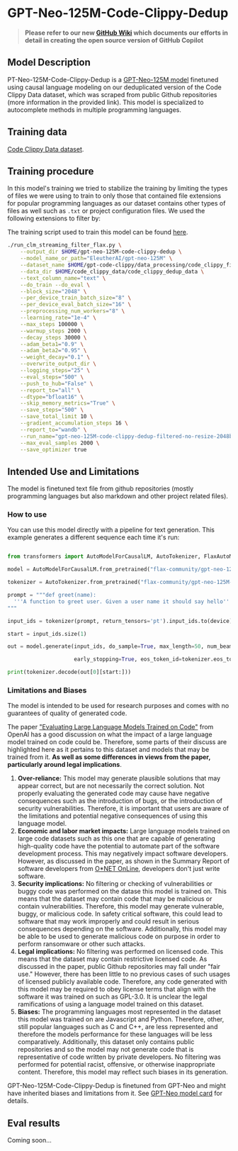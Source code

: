 # GPT-Neo-125M-Code-Clippy-Dedup
> **Please refer to our new [GitHub Wiki](https://github.com/ncoop57/gpt-code-clippy/wiki) which documents our efforts in detail in creating the open source version of GitHub  Copilot**

## Model Description

PT-Neo-125M-Code-Clippy-Dedup is a [GPT-Neo-125M model](https://huggingface.co/EleutherAI/gpt-neo-125M) finetuned using causal language modeling on our deduplicated version of the Code Clippy Data dataset, which was scraped from public Github repositories (more information in the provided link). This model is specialized to autocomplete methods in multiple programming languages. 



## Training data

[Code Clippy Data dataset](https://huggingface.co/datasets/code_search_net).

## Training procedure

In this model's training we tried to stabilize the training by limiting the types of files we were using to train to only those that contained file extensions for popular programming languages as our dataset contains other types of files as well such as `.txt` or project configuration files. We used the following extensions to filter by:

The training script used to train this model can be found [here](https://github.com/ncoop57/gpt-code-clippy/blob/camera-ready/training/run_clm_streaming_filter_flax.py).

```bash
./run_clm_streaming_filter_flax.py \
    --output_dir $HOME/gpt-neo-125M-code-clippy-dedup \
    --model_name_or_path="EleutherAI/gpt-neo-125M" \
    --dataset_name $HOME/gpt-code-clippy/data_processing/code_clippy_filter.py \
    --data_dir $HOME/code_clippy_data/code_clippy_dedup_data \
    --text_column_name="text" \
    --do_train --do_eval \
    --block_size="2048" \
    --per_device_train_batch_size="8" \
    --per_device_eval_batch_size="16" \
    --preprocessing_num_workers="8" \
    --learning_rate="1e-4" \
    --max_steps 100000 \
    --warmup_steps 2000 \
    --decay_steps 30000 \
    --adam_beta1="0.9" \
    --adam_beta2="0.95" \
    --weight_decay="0.1" \
    --overwrite_output_dir \
    --logging_steps="25" \
    --eval_steps="500" \
    --push_to_hub="False" \
    --report_to="all" \
    --dtype="bfloat16" \
    --skip_memory_metrics="True" \
    --save_steps="500" \
    --save_total_limit 10 \
    --gradient_accumulation_steps 16 \
    --report_to="wandb" \
    --run_name="gpt-neo-125M-code-clippy-dedup-filtered-no-resize-2048bs" \
    --max_eval_samples 2000 \
    --save_optimizer true
```

## Intended Use and Limitations

The model is finetuned text file from github repositories (mostly programming languages but also markdown and other project related files).

### How to use

You can use this model directly with a pipeline for text generation. This example generates a different sequence each time it's run:

```py

from transformers import AutoModelForCausalLM, AutoTokenizer, FlaxAutoModelForCausalLM

model = AutoModelForCausalLM.from_pretrained("flax-community/gpt-neo-125M-code-clippy-dedup")

tokenizer = AutoTokenizer.from_pretrained("flax-community/gpt-neo-125M-code-clippy-dedup")

prompt = """def greet(name):
  '''A function to greet user. Given a user name it should say hello'''
""" 

input_ids = tokenizer(prompt, return_tensors='pt').input_ids.to(device)

start = input_ids.size(1)

out = model.generate(input_ids, do_sample=True, max_length=50, num_beams=2, 

                     early_stopping=True, eos_token_id=tokenizer.eos_token_id, )

print(tokenizer.decode(out[0][start:]))

```

### Limitations and Biases

The model is intended to be used for research purposes and comes with no guarantees of quality of generated code.

The paper ["Evaluating Large Language Models Trained on Code"](https://arxiv.org/abs/2107.03374) from OpenAI has a good discussion on what the impact of a large language model trained on code could be. Therefore, some parts of their discuss are highlighted here as it pertains to this dataset and models that may be trained from it. **As well as some differences in views from the paper, particularly around legal implications**.

1. **Over-reliance:** This model may generate plausible solutions that may appear correct, but are not necessarily the correct solution. Not properly evaluating the generated code may cause have negative consequences such as the introduction of bugs, or the introduction of security vulnerabilities. Therefore, it is important that users are aware of the limitations and potential negative consequences of using this language model.
2. **Economic and labor market impacts:** Large language models trained on large code datasets such as this one that are capable of generating high-quality code have the potential to automate part of the software development process. This may negatively impact software developers. However, as discussed in the paper, as shown in the Summary Report of software developers from [O*NET OnLine](https://www.onetonline.org/link/summary/15-1252.00), developers don't just write software.
3. **Security implications:** No filtering or checking of vulnerabilities or buggy code was performed on the datase this model is trained on. This means that the dataset may contain code that may be malicious or contain vulnerabilities. Therefore, this model may generate vulnerable, buggy, or malicious code. In safety critical software, this could lead to software that may work improperly and could result in serious consequences depending on the software. Additionally, this model may be able to be used to generate malicious code on purpose in order to perform ransomware or other such attacks.
4. **Legal implications:** No filtering was performed on licensed code. This means that the dataset may contain restrictive licensed code. As discussed in the paper, public Github repositories may fall under "fair use." However, there has been little to no previous cases of such usages of licensed publicly available code. Therefore, any code generated with this model may be required to obey license terms that align with the software it was trained on such as GPL-3.0. It is unclear the legal ramifications of using a language model trained on this dataset.
5. **Biases:** The programming languages most represented in the dataset this model was trained on are Javascript and Python. Therefore, other, still popular languages such as C and C++, are less represented and therefore the models performance for these languages will be less comparatively. Additionally, this dataset only contains public repositories and so the model may not generate code that is representative of code written by private developers. No filtering was performed for potential racist, offensive, or otherwise inappropriate content. Therefore, this model may reflect such biases in its generation.

GPT-Neo-125M-Code-Clippy-Dedup is finetuned from GPT-Neo and might have inherited biases and limitations from it. See [GPT-Neo model card](https://huggingface.co/EleutherAI/gpt-neo-125M#limitations-and-biases) for details.

## Eval results

Coming soon...
